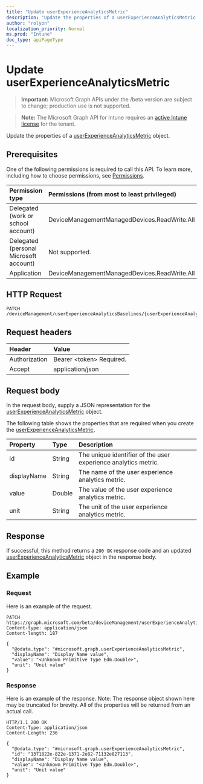 ```yaml
---
title: "Update userExperienceAnalyticsMetric"
description: "Update the properties of a userExperienceAnalyticsMetric object."
author: "rolyon"
localization_priority: Normal
ms.prod: "Intune"
doc_type: apiPageType
---
```


# Update userExperienceAnalyticsMetric

> **Important:** Microsoft Graph APIs under the /beta version are subject to change; production use is not supported.

> **Note:** The Microsoft Graph API for Intune requires an [active Intune license](https://go.microsoft.com/fwlink/?linkid=839381) for the tenant.

Update the properties of a [userExperienceAnalyticsMetric](../resources/intune-devices-userexperienceanalyticsmetric.md) object.

## Prerequisites
One of the following permissions is required to call this API. To learn more, including how to choose permissions, see [Permissions](/concepts/permissions-reference.md).

|Permission type|Permissions (from most to least privileged)|
|:---|:---|
|Delegated (work or school account)|DeviceManagementManagedDevices.ReadWrite.All|
|Delegated (personal Microsoft account)|Not supported.|
|Application|DeviceManagementManagedDevices.ReadWrite.All|

## HTTP Request
<!-- {
  "blockType": "ignored"
}
-->
``` http
PATCH /deviceManagement/userExperienceAnalyticsBaselines/{userExperienceAnalyticsBaselineId}/deviceBootPerformanceMetrics/metricValues/{userExperienceAnalyticsMetricId}
```

## Request headers
|Header|Value|
|:---|:---|
|Authorization|Bearer &lt;token&gt; Required.|
|Accept|application/json|

## Request body
In the request body, supply a JSON representation for the [userExperienceAnalyticsMetric](../resources/intune-devices-userexperienceanalyticsmetric.md) object.

The following table shows the properties that are required when you create the [userExperienceAnalyticsMetric](../resources/intune-devices-userexperienceanalyticsmetric.md).

|Property|Type|Description|
|:---|:---|:---|
|id|String|The unique identifier of the user experience analytics metric.|
|displayName|String|The name of the user experience analytics metric.|
|value|Double|The value of the user experience analytics metric.|
|unit|String|The unit of the user experience analytics metric.|



## Response
If successful, this method returns a `200 OK` response code and an updated [userExperienceAnalyticsMetric](../resources/intune-devices-userexperienceanalyticsmetric.md) object in the response body.

## Example

### Request
Here is an example of the request.
``` http
PATCH https://graph.microsoft.com/beta/deviceManagement/userExperienceAnalyticsBaselines/{userExperienceAnalyticsBaselineId}/deviceBootPerformanceMetrics/metricValues/{userExperienceAnalyticsMetricId}
Content-type: application/json
Content-length: 187

{
  "@odata.type": "#microsoft.graph.userExperienceAnalyticsMetric",
  "displayName": "Display Name value",
  "value": "<Unknown Primitive Type Edm.Double>",
  "unit": "Unit value"
}
```

### Response
Here is an example of the response. Note: The response object shown here may be truncated for brevity. All of the properties will be returned from an actual call.
``` http
HTTP/1.1 200 OK
Content-Type: application/json
Content-Length: 236

{
  "@odata.type": "#microsoft.graph.userExperienceAnalyticsMetric",
  "id": "1371822e-822e-1371-2e82-71132e827113",
  "displayName": "Display Name value",
  "value": "<Unknown Primitive Type Edm.Double>",
  "unit": "Unit value"
}
```




